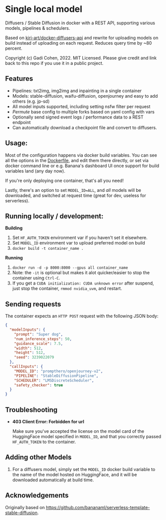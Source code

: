 # Single local model

Diffusers / Stable Diffusion in docker with a REST API, supporting various models, pipelines & schedulers.

Based on [kiri-art/docker-diffusers-api](https://github.com/kiri-art/docker-diffusers-api) and rewrite for uploading models on build instead of uploading on each request.
Reduces query time by ~80 percent.

Copyright (c) Gadi Cohen, 2022.  MIT Licensed.
Please give credit and link back to this repo if you use it in a public project.

## Features

* Pipelines: txt2img, img2img and inpainting in a single container
* Models: stable-diffusion, waifu-diffusion, openjourney and easy to add others (e.g. jp-sd)
* All model inputs supported, including setting nsfw filter per request
* *Permute* base config to multiple forks based on yaml config with vars
* Optionally send signed event logs / performance data to a REST endpoint
* Can automatically download a checkpoint file and convert to diffusers.

## Usage:

Most of the configuration happens via docker build variables.  You can
see all the options in the [Dockerfile](./Dockerfile), and edit them
there directly, or set via docker command line or e.g. Banana's dashboard
UI once support for build variables land (any day now).

If you're only deploying one container, that's all you need!

Lastly, there's an option to set `MODEL_ID=ALL`, and *all* models will
be downloaded, and switched at request time (great for dev, useless for
serverless).

## Running locally / development:

**Building**

1. Set `HF_AUTH_TOKEN` environment var if you haven't set it elsewhere.
2. Set `MODEL_ID` environment var to upload preferred model on build
3. `docker build -t container_name .`

**Running**

1. `docker run -d -p 8000:8000 --gpus all container_name`
2. Note: the `-it` is optional but makes it alot quicker/easier to stop the
    container using `Ctrl-C`.
3. If you get a `CUDA initialization: CUDA unknown error` after suspend,
    just stop the container, `rmmod nvidia_uvm`, and restart.

## Sending requests

The container expects an `HTTP POST` request with the following JSON body:

```json
{
  "modelInputs": {
    "prompt": "Super dog",
    "num_inference_steps": 50,
    "guidance_scale": 7.5,
    "width": 512,
    "height": 512,
    "seed": 3239022079
  },
  "callInputs": {
    "MODEL_ID": "prompthero/openjourney-v2",
    "PIPELINE": "StableDiffusionPipeline",
    "SCHEDULER": "LMSDiscreteScheduler",
    "safety_checker": true
  }
}
```

## Troubleshooting

* **403 Client Error: Forbidden for url**

  Make sure you've accepted the license on the model card of the HuggingFace model
  specified in `MODEL_ID`, and that you correctly passed `HF_AUTH_TOKEN` to the
  container.

## Adding other Models

1. For a diffusers model, simply set the `MODEL_ID` docker build variable to the name
  of the model hosted on HuggingFace, and it will be downloaded automatically at
  build time.

## Acknowledgements

Originally based on https://github.com/bananaml/serverless-template-stable-diffusion.
